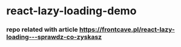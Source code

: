 # react-lazy-loading-demo
### repo related with article https://frontcave.pl/react-lazy-loading---sprawdz-co-zyskasz

